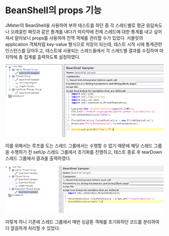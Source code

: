 # BeanShell의 props 기능

JMeter의 BeanShell을 사용하여 부하 테스트를 하던 중 각 스레드별로 평균 응답속도나 오래걸린 패킷과 같은 통계를 내다가 마지막에 전체 스레드에 대한 통계를 내고 싶어져서 알아보니 props를 사용하여 전역 객체를 관리할 수가 있었다.  서블릿의 application 객체처럼 key-value 형식으로 저장이 되는데, 테스트 시작 시에 통계관련 인스턴스를 담아두고, 테스트에 사용되는 스레드들에서 각 스레드별 결과를 수집하며 마지막에 총 집계를 출력하도록 설정하였다. 



![](images/jmeter_1.png)

이를 위해서는 루프를 도는 스레드 그룹에서는 수행할 수 없기 때문에 해당 스레드 그룹을 수행하기 전 setUp 스레드 그룹에서 초기화를 진행하고, 테스트 종료 후 tearDown 스레드 그룹에서 결과를 출력하였다. 

![](images/jmeter_2.png)

이렇게 하니 기존에 스레드 그룹에서 매번 싱글톤 객체를 초기화하던 코드를 분리하여 더 깔끔하게 처리할 수 있었다. 